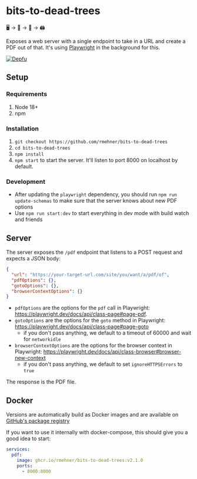 # bits-to-dead-trees

🖥 -> 🌲 -> 📄 -> 🖨

Exposes a web server with a single endpoint to take in a URL and create a PDF out
of that. It's using [Playwright](https://playwright.dev) in the background for this.

[![Depfu](https://badges.depfu.com/badges/74bd86ac2a33c6c6f6817cafc6419e84/overview.svg)](https://depfu.com/github/rmehner/bits-to-dead-trees?project_id=35056)

## Setup

### Requirements

1. Node 18+
2. npm

### Installation

1. `git checkout https://github.com/rmehner/bits-to-dead-trees`
2. `cd bits-to-dead-trees`
3. `npm install`
4. `npm start` to start the server. It'll listen to port 8000 on localhost by default.

### Development

- After updating the `playwright` dependency, you should run `npm run update-schemas` to make sure that
  the server knows about new PDF options
- Use `npm run start:dev` to start everything in dev mode with build watch and friends

## Server

The server exposes the `/pdf` endpoint that listens to a POST request and expects a JSON body:

```json
{
  "url": "https://your-target-url.com/site/you/want/a/pdf/of",
  "pdfOptions": {},
  "gotoOptions": {},
  "browserContextOptions": {}
}
```

- `pdfOptions` are the options for the `pdf` call in Playwright: https://playwright.dev/docs/api/class-page#page-pdf.
- `gotoOptions` are the options for the `goto` method in Playwright: https://playwright.dev/docs/api/class-page#page-goto
  - if you don't pass anything, we default to a timeout of 60000 and wait for `networkidle`
- `browserContextOptions` are the options for the browser context in Playwright: https://playwright.dev/docs/api/class-browser#browser-new-context
  - if you don't pass anything, we default to set `ignoreHTTPSErrors` to `true`

The response is the PDF file.

## Docker

Versions are automatically build as Docker images and are available on [GitHub's package registry](https://github.com/rmehner/bits-to-dead-trees/pkgs/container/bits-to-dead-trees)

If you want to use it internally with docker-compose, this should give you a good idea to start:

```yml
services:
  pdf:
    image: ghcr.io/rmehner/bits-to-dead-trees:v2.1.0
    ports:
      - 8000:8000
```
